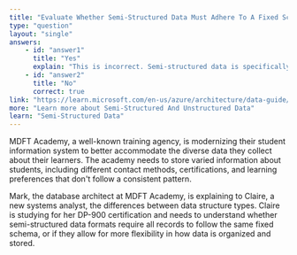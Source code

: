 ```yaml
---
title: "Evaluate Whether Semi-Structured Data Must Adhere To A Fixed Schema"
type: "question"
layout: "single"
answers:
    - id: "answer1"
      title: "Yes"
      explain: "This is incorrect. Semi-structured data is specifically designed to be flexible and does not require adherence to a fixed schema, unlike structured data which requires all records to have the same attributes in the same order."
    - id: "answer2"
      title: "No"
      correct: true
link: "https://learn.microsoft.com/en-us/azure/architecture/data-guide/big-data/non-relational-data"
more: "Learn more about Semi-Structured And Unstructured Data"
learn: "Semi-Structured Data"
---
```


MDFT Academy, a well-known training agency, is modernizing their student information system to better accommodate the diverse data they collect about their learners. The academy needs to store varied information about students, including different contact methods, certifications, and learning preferences that don't follow a consistent pattern.

Mark, the database architect at MDFT Academy, is explaining to Claire, a new systems analyst, the differences between data structure types. Claire is studying for her DP-900 certification and needs to understand whether semi-structured data formats require all records to follow the same fixed schema, or if they allow for more flexibility in how data is organized and stored.